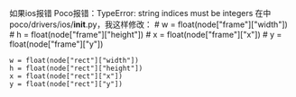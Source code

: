 如果ios报错  Poco报错：TypeError: string indices must be integers
在中poco/drivers/ios/__init__.py，我这样修改：
    # w = float(node["frame"]["width"])
    # h = float(node["frame"]["height"])
    # x = float(node["frame"]["x"])
    # y = float(node["frame"]["y"])

    w = float(node["rect"]["width"])
    h = float(node["rect"]["height"])
    x = float(node["rect"]["x"])
    y = float(node["rect"]["y"])